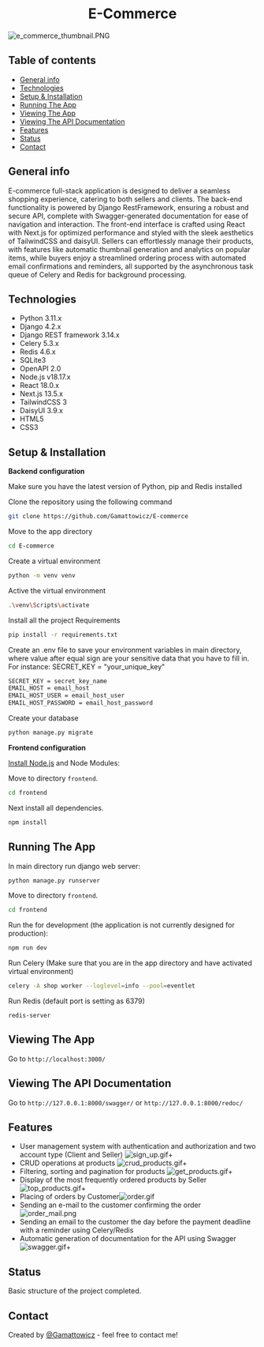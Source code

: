 <div align="center">
<h1 align="center">E-Commerce</h1></div>

![e_commerce_thumbnail.PNG](readme/e_commerce_thumbnail.png)

## Table of contents

* [General info](#general-info)
* [Technologies](#technologies)
* [Setup & Installation](#setup-&-installation)
* [Running The App](#running-the-app)
* [Viewing The App](#viewing-the-app)
* [Viewing The API Documentation](#viewing-the-api-documentation)
* [Features](#features)
* [Status](#status)
* [Contact](#contact)

## General info

E-commerce full-stack application is designed to deliver a seamless shopping experience, catering to both sellers and clients. The back-end functionality is powered by Django RestFramework, ensuring a robust and secure API, complete with Swagger-generated documentation for ease of navigation and interaction. The front-end interface is crafted using React with Next.js for optimized performance and styled with the sleek aesthetics of TailwindCSS and daisyUI. Sellers can effortlessly manage their products, with features like automatic thumbnail generation and analytics on popular items, while buyers enjoy a streamlined ordering process with automated email confirmations and reminders, all supported by the asynchronous task queue of Celery and Redis for background processing.

## Technologies

* Python 3.11.x
* Django 4.2.x
* Django REST framework 3.14.x
* Celery 5.3.x
* Redis 4.6.x
* SQLite3
* OpenAPI 2.0
* Node.js v18.17.x
* React 18.0.x
* Next.js 13.5.x
* TailwindCSS 3
* DaisyUI 3.9.x
* HTML5
* CSS3

## Setup & Installation

**Backend configuration**

Make sure you have the latest version of Python, pip and Redis installed

Clone the repository using the following command

```bash
git clone https://github.com/Gamattowicz/E-commerce
```

Move to the app directory

```bash
cd E-commerce
```

Create a virtual environment

```bash
python -m venv venv
```

Active the virtual environment

```bash
.\venv\Scripts\activate
```

Install all the project Requirements

```bash
pip install -r requirements.txt
```

Create an .env file to save your environment variables in main directory, where value after equal sign are your sensitive data that you have to fill in.
For instance:
SECRET_KEY = "your_unique_key"

```bash
SECRET_KEY = secret_key_name
EMAIL_HOST = email_host
EMAIL_HOST_USER = email_host_user
EMAIL_HOST_PASSWORD = email_host_password
```

Create your database

```bash
python manage.py migrate
```

**Frontend configuration**

[Install Node.js](https://nodejs.org/en/) and Node Modules:

Move to directory ```frontend```.

```bash
cd frontend
```

Next install all dependencies.

```bash
npm install
```

## Running The App

In main directory run django web server:

```bash
python manage.py runserver
```

Move to directory ```frontend```.

```bash
cd frontend
```

Run the for development (the application is not currently designed for production):

```bash
npm run dev
```

Run Celery (Make sure that you are in the app directory and have activated virtual environment)

```bash
celery -A shop worker --loglevel=info --pool=eventlet

```

Run Redis (default port is setting as 6379)

```
redis-server
```

## Viewing The App

Go to `http://localhost:3000/`

## Viewing The API Documentation

Go to `http://127.0.0.1:8000/swagger/`
or `http://127.0.0.1:8000/redoc/`

## Features

* User management system with authentication and authorization and two account type (Client and Seller) ![sign_up.gif](readme/sign_up.gif)+
* CRUD operations at products ![crud_products.gif](readme/crud_products.gif)+
* Filtering, sorting and pagination for products ![get_products.gif](readme/get_products.gif)+
* Display of the most frequently ordered products by Seller ![top_products.gif](readme/top_products.gif)+
* Placing of orders by Customer![order.gif](readme/order.gif)
* Sending an e-mail to the customer confirming the order ![order_mail.png](readme/order_mail.png)
* Sending an email to the customer the day before the payment deadline with a reminder using Celery/Redis
* Automatic generation of documentation for the API using Swagger ![swagger.gif](readme/swagger.gif)+

## Status

Basic structure of the project completed.

## Contact

Created by [@Gamattowicz](https://github.com/Gamattowicz) - feel free to contact me!
